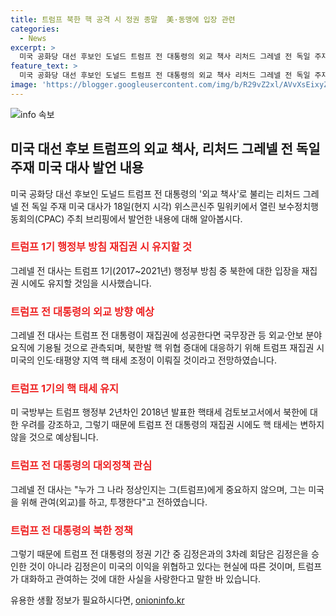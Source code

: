 ```yaml
---
title: 트럼프 북한 핵 공격 시 정권 종말  美·동맹에 입장 관련
categories:
  - News
excerpt: >
  미국 공화당 대선 후보인 도널드 트럼프 전 대통령의 외교 책사 리처드 그레넬 전 독일 주재 미국 대사는 트럼프가 재집권 시에도 북한에 대한 강력한 대응을 유지할 것으로 언급했다. 그는 트럼프의 외교 방향과 핵 태세를 변화시키지 않을 것으로 전망하며, 미국의 안보와 관련된 중요한 문제에 대해 다양한 의견을 제시했다. 또한, 트럼프 전 대통령이 김정은과의 관계를 언급하며 미국의 이익을 위협하는 상황에 대응할 것이라고 강조했다.
feature_text: >
  미국 공화당 대선 후보인 도널드 트럼프 전 대통령의 외교 책사 리처드 그레넬 전 독일 주재 미국 대사는 트럼프가 재집권 시에도 북한에 대한 강력한 대응을 유지할 것으로 언급했다. 그는 트럼프의 외교 방향과 핵 태세를 변화시키지 않을 것으로 전망하며, 미국의 안보와 관련된 중요한 문제에 대해 다양한 의견을 제시했다. 또한, 트럼프 전 대통령이 김정은과의 관계를 언급하며 미국의 이익을 위협하는 상황에 대응할 것이라고 강조했다.
image: 'https://blogger.googleusercontent.com/img/b/R29vZ2xl/AVvXsEixyZcFfHzMRdzZMjFBmAUKJYCLCGyLL1o632UiGVXcaFdKo_bkvkuCioo0uUKlGfBVcT3P84aROyZIXSBEx3Aw5nCQ3pTgDom1WDC4m8eifvWiAmWEEVb4x6G_l8C0QH225ldMjyaFvpxGEBGNO37VmDTDMHGhJPq73UglMfDca1-0aw/s1600/blogspot.png'
---
```


<p><img src="https://blogger.googleusercontent.com/img/b/R29vZ2xl/AVvXsEixyZcFfHzMRdzZMjFBmAUKJYCLCGyLL1o632UiGVXcaFdKo_bkvkuCioo0uUKlGfBVcT3P84aROyZIXSBEx3Aw5nCQ3pTgDom1WDC4m8eifvWiAmWEEVb4x6G_l8C0QH225ldMjyaFvpxGEBGNO37VmDTDMHGhJPq73UglMfDca1-0aw/s1600/blogspot.png" alt="info 속보" /></p>

<h2 data-ke-size="size26">미국 대선 후보 트럼프의 외교 책사, 리처드 그레넬 전 독일 주재 미국 대사 발언 내용</h2>

<p data-ke-size="size16">미국 공화당 대선 후보인 도널드 트럼프 전 대통령의 '외교 책사'로 불리는 리처드 그레넬 전 독일 주재 미국 대사가 18일(현지 시각) 위스콘신주 밀워키에서 열린 보수정치행동회의(CPAC) 주최 브리핑에서 발언한 내용에 대해 알아봅시다.</p>

<h3><b><span style="color: #ee2323;">트럼프 1기 행정부 방침 재집권 시 유지할 것</span></b></h3>

<p data-ke-size="size16">그레넬 전 대사는 트럼프 1기(2017~2021년) 행정부 방침 중 북한에 대한 입장을 재집권 시에도 유지할 것임을 시사했습니다.</p>

<h3><b><span style="color: #ee2323;">트럼프 전 대통령의 외교 방향 예상</span></b></h3>

<p data-ke-size="size16">그레넬 전 대사는 트럼프 전 대통령이 재집권에 성공한다면 국무장관 등 외교·안보 분야 요직에 기용될 것으로 관측되며, 북한발 핵 위협 증대에 대응하기 위해 트럼프 재집권 시 미국의 인도·태평양 지역 핵 태세 조정이 이뤄질 것이라고 전망하였습니다.</p>

<h3><b><span style="color: #ee2323;">트럼프 1기의 핵 태세 유지</span></b></h3>

<p data-ke-size="size16">미 국방부는 트럼프 행정부 2년차인 2018년 발표한 핵태세 검토보고서에서 북한에 대한 우려를 강조하고, 그렇기 때문에 트럼프 전 대통령의 재집권 시에도 핵 태세는 변하지 않을 것으로 예상됩니다.</p>

<h3><b><span style="color: #ee2323;">트럼프 전 대통령의 대외정책 관심</span></b></h3>

<p data-ke-size="size16">그레넬 전 대사는 "누가 그 나라 정상인지는 그(트럼프)에게 중요하지 않으며, 그는 미국을 위해 관여(외교)를 하고, 투쟁한다"고 전하였습니다.</p>

<h3><b><span style="color: #ee2323;">트럼프 전 대통령의 북한 정책</span></b></h3>

<p data-ke-size="size16">그렇기 때문에 트럼프 전 대통령의 정권 기간 중 김정은과의 3차례 회담은 김정은을 승인한 것이 아니라 김정은이 미국의 이익을 위협하고 있다는 현실에 따른 것이며, 트럼프가 대화하고 관여하는 것에 대한 사실을 사랑한다고 말한 바 있습니다.</p>
유용한 생활 정보가 필요하시다면, <a href="https://onioninfo.kr" rel="dofollow">onioninfo.kr</a>


